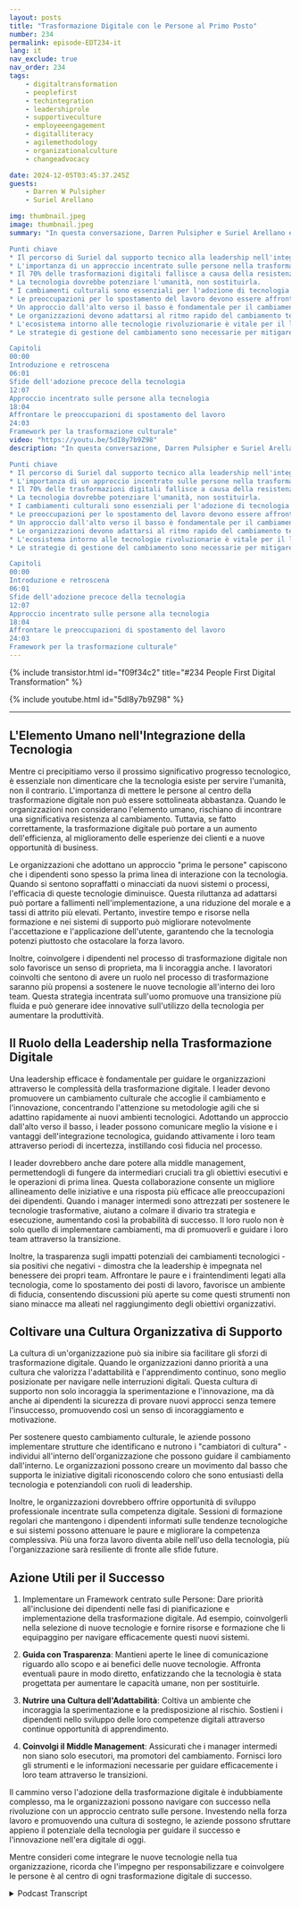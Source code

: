 ```yaml
---
layout: posts
title: "Trasformazione Digitale con le Persone al Primo Posto"
number: 234
permalink: episode-EDT234-it
lang: it
nav_exclude: true
nav_order: 234
tags:
    - digitaltransformation
    - peoplefirst
    - techintegration
    - leadershiprole
    - supportiveculture
    - employeeengagement
    - digitalliteracy
    - agilemethodology
    - organizationalculture
    - changeadvocacy

date: 2024-12-05T03:45:37.245Z
guests:
    - Darren W Pulsipher
    - Suriel Arellano

img: thumbnail.jpeg
image: thumbnail.jpeg
summary: "In questa conversazione, Darren Pulsipher e Suriel Arellano esplorano l'intricata relazione tra tecnologia e persone nel contesto della trasformazione digitale. Suriel condivide il suo percorso da un background tecnico a diventare un leader nell'integrazione della tecnologia con un approccio incentrato sulle persone. Discutono le sfide che le organizzazioni affrontano durante le trasformazioni digitali, sottolineando l'importanza della cultura e della gestione del cambiamento e affrontando le paure di spostamento del lavoro dovute all'IA. Suriel introduce un framework per la trasformazione culturale che coinvolge esecutivi di alto livello come modificatori di cultura, management di medio livello come cambiatori di cultura, e tutti i dipendenti come portatori di cultura. La conversazione si conclude con intuizioni sul futuro della tecnologia e la necessità per le organizzazioni di adattarsi ai cambiamenti in corso. 

Punti chiave
* Il percorso di Suriel dal supporto tecnico alla leadership nell'integrazione della tecnologia.
* L'importanza di un approccio incentrato sulle persone nella trasformazione digitale.
* Il 70% delle trasformazioni digitali fallisce a causa della resistenza al cambiamento.
* La tecnologia dovrebbe potenziare l'umanità, non sostituirla.
* I cambiamenti culturali sono essenziali per l'adozione di tecnologia di successo.
* Le preoccupazioni per lo spostamento del lavoro devono essere affrontate proattivamente.
* Un approccio dall'alto verso il basso è fondamentale per il cambiamento culturale.
* Le organizzazioni devono adattarsi al ritmo rapido del cambiamento tecnologico.
* L'ecosistema intorno alle tecnologie rivoluzionarie è vitale per il loro successo.
* Le strategie di gestione del cambiamento sono necessarie per mitigare le paure e la resistenza.

Capitoli
00:00
Introduzione e retroscena
06:01
Sfide dell'adozione precoce della tecnologia
12:07
Approccio incentrato sulle persone alla tecnologia
18:04
Affrontare le preoccupazioni di spostamento del lavoro
24:03
Framework per la trasformazione culturale"
video: "https://youtu.be/5dI8y7b9Z98"
description: "In questa conversazione, Darren Pulsipher e Suriel Arellano esplorano l'intricata relazione tra tecnologia e persone nel contesto della trasformazione digitale. Suriel condivide il suo percorso da un background tecnico a diventare un leader nell'integrazione della tecnologia con un approccio incentrato sulle persone. Discutono le sfide che le organizzazioni affrontano durante le trasformazioni digitali, sottolineando l'importanza della cultura e della gestione del cambiamento e affrontando le paure di spostamento del lavoro dovute all'IA. Suriel introduce un framework per la trasformazione culturale che coinvolge esecutivi di alto livello come modificatori di cultura, management di medio livello come cambiatori di cultura, e tutti i dipendenti come portatori di cultura. La conversazione si conclude con intuizioni sul futuro della tecnologia e la necessità per le organizzazioni di adattarsi ai cambiamenti in corso. 

Punti chiave
* Il percorso di Suriel dal supporto tecnico alla leadership nell'integrazione della tecnologia.
* L'importanza di un approccio incentrato sulle persone nella trasformazione digitale.
* Il 70% delle trasformazioni digitali fallisce a causa della resistenza al cambiamento.
* La tecnologia dovrebbe potenziare l'umanità, non sostituirla.
* I cambiamenti culturali sono essenziali per l'adozione di tecnologia di successo.
* Le preoccupazioni per lo spostamento del lavoro devono essere affrontate proattivamente.
* Un approccio dall'alto verso il basso è fondamentale per il cambiamento culturale.
* Le organizzazioni devono adattarsi al ritmo rapido del cambiamento tecnologico.
* L'ecosistema intorno alle tecnologie rivoluzionarie è vitale per il loro successo.
* Le strategie di gestione del cambiamento sono necessarie per mitigare le paure e la resistenza.

Capitoli
00:00
Introduzione e retroscena
06:01
Sfide dell'adozione precoce della tecnologia
12:07
Approccio incentrato sulle persone alla tecnologia
18:04
Affrontare le preoccupazioni di spostamento del lavoro
24:03
Framework per la trasformazione culturale"
---
```


<div>
{% include transistor.html id="f09f34c2" title="#234 People First Digital Transformation" %}

{% include youtube.html id="5dI8y7b9Z98" %}
</div>

---

## L'Elemento Umano nell'Integrazione della Tecnologia

Mentre ci precipitiamo verso il prossimo significativo progresso tecnologico, è essenziale non dimenticare che la tecnologia esiste per servire l'umanità, non il contrario. L'importanza di mettere le persone al centro della trasformazione digitale non può essere sottolineata abbastanza. Quando le organizzazioni non considerano l'elemento umano, rischiano di incontrare una significativa resistenza al cambiamento. Tuttavia, se fatto correttamente, la trasformazione digitale può portare a un aumento dell'efficienza, al miglioramento delle esperienze dei clienti e a nuove opportunità di business.

Le organizzazioni che adottano un approccio "prima le persone" capiscono che i dipendenti sono spesso la prima linea di interazione con la tecnologia. Quando si sentono sopraffatti o minacciati da nuovi sistemi o processi, l'efficacia di queste tecnologie diminuisce. Questa riluttanza ad adattarsi può portare a fallimenti nell'implementazione, a una riduzione del morale e a tassi di attrito più elevati. Pertanto, investire tempo e risorse nella formazione e nei sistemi di supporto può migliorare notevolmente l'accettazione e l'applicazione dell'utente, garantendo che la tecnologia potenzi piuttosto che ostacolare la forza lavoro.

Inoltre, coinvolgere i dipendenti nel processo di trasformazione digitale non solo favorisce un senso di proprieta, ma li incoraggia anche. I lavoratori coinvolti che sentono di avere un ruolo nel processo di trasformazione saranno più propensi a sostenere le nuove tecnologie all'interno dei loro team. Questa strategia incentrata sull'uomo promuove una transizione più fluida e può generare idee innovative sull'utilizzo della tecnologia per aumentare la produttività.

## Il Ruolo della Leadership nella Trasformazione Digitale

Una leadership efficace è fondamentale per guidare le organizzazioni attraverso le complessità della trasformazione digitale. I leader devono promuovere un cambiamento culturale che accoglie il cambiamento e l'innovazione, concentrando l'attenzione su metodologie agili che si adattino rapidamente ai nuovi ambienti tecnologici. Adottando un approccio dall'alto verso il basso, i leader possono comunicare meglio la visione e i vantaggi dell'integrazione tecnologica, guidando attivamente i loro team attraverso periodi di incertezza, instillando così fiducia nel processo.

I leader dovrebbero anche dare potere alla middle management, permettendogli di fungere da intermediari cruciali tra gli obiettivi esecutivi e le operazioni di prima linea. Questa collaborazione consente un migliore allineamento delle iniziative e una risposta più efficace alle preoccupazioni dei dipendenti. Quando i manager intermedi sono attrezzati per sostenere le tecnologie trasformative, aiutano a colmare il divario tra strategia e esecuzione, aumentando così la probabilità di successo. Il loro ruolo non è solo quello di implementare cambiamenti, ma di promuoverli e guidare i loro team attraverso la transizione.

Inoltre, la trasparenza sugli impatti potenziali dei cambiamenti tecnologici - sia positivi che negativi - dimostra che la leadership è impegnata nel benessere dei propri team. Affrontare le paure e i fraintendimenti legati alla tecnologia, come lo spostamento dei posti di lavoro, favorisce un ambiente di fiducia, consentendo discussioni più aperte su come questi strumenti non siano minacce ma alleati nel raggiungimento degli obiettivi organizzativi.

## Coltivare una Cultura Organizzativa di Supporto

La cultura di un'organizzazione può sia inibire sia facilitare gli sforzi di trasformazione digitale. Quando le organizzazioni danno priorità a una cultura che valorizza l'adattabilità e l'apprendimento continuo, sono meglio posizionate per navigare nelle interruzioni digitali. Questa cultura di supporto non solo incoraggia la sperimentazione e l'innovazione, ma dà anche ai dipendenti la sicurezza di provare nuovi approcci senza temere l'insuccesso, promuovendo così un senso di incoraggiamento e motivazione.

Per sostenere questo cambiamento culturale, le aziende possono implementare strutture che identificano e nutrono i "cambiatori di cultura" - individui all'interno dell'organizzazione che possono guidare il cambiamento dall'interno. Le organizzazioni possono creare un movimento dal basso che supporta le iniziative digitali riconoscendo coloro che sono entusiasti della tecnologia e potenziandoli con ruoli di leadership.

Inoltre, le organizzazioni dovrebbero offrire opportunità di sviluppo professionale incentrate sulla competenza digitale. Sessioni di formazione regolari che mantengono i dipendenti informati sulle tendenze tecnologiche e sui sistemi possono attenuare le paure e migliorare la competenza complessiva. Più una forza lavoro diventa abile nell'uso della tecnologia, più l'organizzazione sarà resiliente di fronte alle sfide future.

## Azione Utili per il Successo

1. Implementare un Framework centrato sulle Persone: Dare priorità all'inclusione dei dipendenti nelle fasi di pianificazione e implementazione della trasformazione digitale. Ad esempio, coinvolgerli nella selezione di nuove tecnologie e fornire risorse e formazione che li equipaggino per navigare efficacemente questi nuovi sistemi.

2. **Guida con Trasparenza**: Mantieni aperte le linee di comunicazione riguardo allo scopo e ai benefici delle nuove tecnologie. Affronta eventuali paure in modo diretto, enfatizzando che la tecnologia è stata progettata per aumentare le capacità umane, non per sostituirle.

3. **Nutrire una Cultura dell'Adattabilità**: Coltiva un ambiente che incoraggia la sperimentazione e la predisposizione al rischio. Sostieni i dipendenti nello sviluppo delle loro competenze digitali attraverso continue opportunità di apprendimento.

4. **Coinvolgi il Middle Management**: Assicurati che i manager intermedi non siano solo esecutori, ma promotori del cambiamento. Fornisci loro gli strumenti e le informazioni necessarie per guidare efficacemente i loro team attraverso le transizioni.

Il cammino verso l'adozione della trasformazione digitale è indubbiamente complesso, ma le organizzazioni possono navigare con successo nella rivoluzione con un approccio centrato sulle persone. Investendo nella forza lavoro e promuovendo una cultura di sostegno, le aziende possono sfruttare appieno il potenziale della tecnologia per guidare il successo e l'innovazione nell'era digitale di oggi.

Mentre consideri come integrare le nuove tecnologie nella tua organizzazione, ricorda che l'impegno per responsabilizzare e coinvolgere le persone è al centro di ogni trasformazione digitale di successo.



<details>
<summary> Podcast Transcript </summary>

<p></p>

</details>
